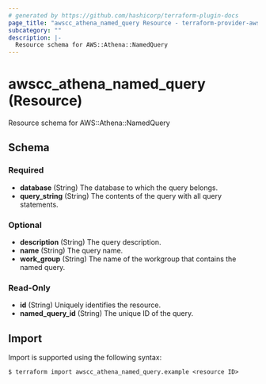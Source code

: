 ```yaml
---
# generated by https://github.com/hashicorp/terraform-plugin-docs
page_title: "awscc_athena_named_query Resource - terraform-provider-awscc"
subcategory: ""
description: |-
  Resource schema for AWS::Athena::NamedQuery
---
```


# awscc_athena_named_query (Resource)

Resource schema for AWS::Athena::NamedQuery



<!-- schema generated by tfplugindocs -->
## Schema

### Required

- **database** (String) The database to which the query belongs.
- **query_string** (String) The contents of the query with all query statements.

### Optional

- **description** (String) The query description.
- **name** (String) The query name.
- **work_group** (String) The name of the workgroup that contains the named query.

### Read-Only

- **id** (String) Uniquely identifies the resource.
- **named_query_id** (String) The unique ID of the query.

## Import

Import is supported using the following syntax:

```shell
$ terraform import awscc_athena_named_query.example <resource ID>
```
